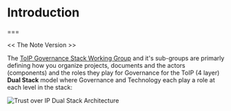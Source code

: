# Introduction
===

<< The Note Version >>


The [ToIP Governance Stack Working Group](https://wiki.trustoverip.org/display/HOME/Governance+Stack+Working+Group) and it's sub-groups are primarly defining how you organize projects, documents and the actors (components) and the roles they play for Governance for the ToIP (4 layer) **Dual Stack** model where Governance and Technology each play a role at each level in the stack:

![Trust over IP Dual Stack Architecture](https://i.imgur.com/dAV0IHe.png)